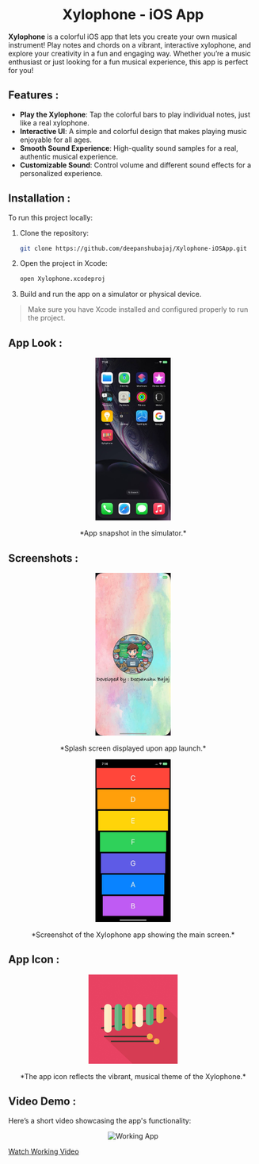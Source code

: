 <h1 align="center">Xylophone - iOS App</h1>

**Xylophone** is a colorful iOS app that lets you create your own musical instrument! Play notes and chords on a vibrant, interactive xylophone, and explore your creativity in a fun and engaging way. Whether you’re a music enthusiast or just looking for a fun musical experience, this app is perfect for you!

## Features :

- **Play the Xylophone**: Tap the colorful bars to play individual notes, just like a real xylophone.
- **Interactive UI**: A simple and colorful design that makes playing music enjoyable for all ages.
- **Smooth Sound Experience**: High-quality sound samples for a real, authentic musical experience.
- **Customizable Sound**: Control volume and different sound effects for a personalized experience.

## Installation :

To run this project locally:

1. Clone the repository:
    ```bash
    git clone https://github.com/deepanshubajaj/Xylophone-iOSApp.git
    ```

2. Open the project in Xcode:
    ```bash
    open Xylophone.xcodeproj
    ```

3. Build and run the app on a simulator or physical device.

> Make sure you have Xcode installed and configured properly to run the project.

## App Look :

<p align="center">
  <img src="ProjectOutputs/Snapshots/appLook.jpg" alt="App Look" width="30%" />
</p>
<p align="center">
  *App snapshot in the simulator.*
</p>

## Screenshots :

<p align="center">
  <img src="ProjectOutputs/Snapshots/SScreen.jpg" alt="Splash Screen" width="30%" />
</p>
<p align="center">
  *Splash screen displayed upon app launch.*
</p>

<p align="center">
  <img src="ProjectOutputs/Snapshots/mainScreen.jpg" alt="Main Screen" width="30%" />
</p>
<p align="center">
  *Screenshot of the Xylophone app showing the main screen.*
</p>

## App Icon :

<p align="center">
  <img src="ProjectOutputs/Snapshots/appIcon.png" alt="App Icon" />
</p>
<p align="center">
  *The app icon reflects the vibrant, musical theme of the Xylophone.*
</p>

## Video Demo :

Here’s a short video showcasing the app's functionality:

<p align="center">
  <img src="ProjectOutputs/WorkingVideo/workingVideo.gif" alt="Working App" width="30%" />
</p>

[Watch Working Video](ProjectOutputs/WorkingVideo/workingVideo.MP4)
